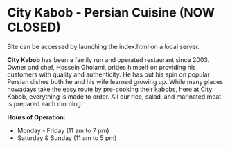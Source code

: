# City Kabob - Persian Cuisine (NOW CLOSED)

Site can be accessed by launching the index.html on a local server.

**City Kabob**  has been a family run and operated restaurant since 2003. Owner and chef, Hossein Gholami, prides himself on providing his customers with quality and authenticity. He has put his spin on popular Persian dishes both he and his wife learned growing up. While many places nowadays take the easy route by pre-cooking their kabobs, here at City Kabob, everything is made to order. All our rice, salad, and marinated meat is prepared each morning.

**Hours of Operation:**
- Monday - Friday (11 am to 7 pm)
- Saturday & Sunday (11 am to 5 pm)
